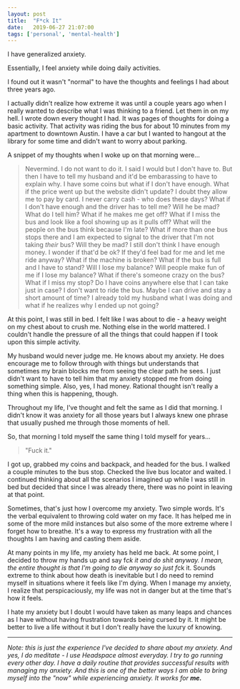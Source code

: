 ```yaml
---
layout: post
title:  "F*ck It"
date:   2019-06-27 21:07:00
tags: ['personal', 'mental-health']
---
```


I have generalized anxiety.

Essentially, I feel anxiety while doing daily activities.

I found out it wasn't "normal" to have the thoughts and feelings I had about three years ago.

I actually didn't realize how extreme it was until a couple years ago when I really wanted to describe what I was thinking to a friend. Let them in on my hell. I wrote down every thought I had. It was pages of thoughts for doing a basic activity. That activity was riding the bus for about 10 minutes from my apartment to downtown Austin. I have a car but I wanted to hangout at the library for some time and didn't want to worry about parking.

A snippet of my thoughts when I woke up on that morning were...

> Nevermind. I do not want to do it. I said I would but I don't have to. But then I have to tell my husband and it'd be embarassing to have to explain why. I have some coins but what if I don't have enough. What if the price went up but the website didn't update? I doubt they allow me to pay by card. I never carry cash - who does these days? What if I don't have enough and the driver has to tell me? Will he be mad? What do I tell him? What if he makes me get off? What if I miss the bus and look like a fool showing up as it pulls off? What will the people on the bus think because I'm late? What if more than one bus stops there and I am expected to signal to the driver that I'm not taking _their_ bus? Will they be mad? I still don't think I have enough money. I wonder if that'd be ok? If they'd feel bad for me and let me ride anyway? What if the machine is broken? What if the bus is full and I have to stand? Will I lose my balance? Will people make fun of me if I lose my balance? What if there's someone crazy on the bus? What if I miss my stop? Do I have coins anywhere else that I can take just in case? I don't want to ride the bus. Maybe I can drive and stay a short amount of time? I already told my husband what I was doing and what if he realizes why I ended up not going?

At this point, I was still in bed. I felt like I was about to die - a heavy weight on my chest about to crush me. Nothing else in the world mattered. I couldn't handle the pressure of all the things that could happen if I took upon this simple activity.

My husband would never judge me. He knows about my anxiety. He does encourage me to follow through with things but understands that sometimes my brain blocks me from seeing the clear path he sees. I just didn't want to have to tell him that my anxiety stopped me from doing something simple. Also, yes, I had money. Rational thought isn't really a thing when this is happening, though.

Throughout my life, I've thought and felt the same as I did that morning. I didn't know it was anxiety for all those years but I always knew one phrase that usually pushed me through those moments of hell.

So, that morning I told myself the same thing I told myself for years...

> "Fuck it."

I got up, grabbed my coins and backpack, and headed for the bus. I walked a couple minutes to the bus stop. Checked the live bus locator and waited. I continued thinking about all the scenarios I imagined up while I was still in bed but decided that since I was already there, there was no point in leaving at that point.

Sometimes, that's just how I overcome my anxiety. Two simple words. It's the verbal equivalent to throwing cold water on my face. It has helped me in some of the more mild instances but also some of the more extreme where I forget how to breathe. It's a way to express my frustration with all the thoughts I am having and casting them aside.

At many points in my life, my anxiety has held me back. At some point, I decided to throw my hands up and say f*ck it and do shit anyway. I mean, the entire thought is that I'm going to die anyway so just f*ck it. Sounds extreme to think about how death is inevitable but I do need to remind myself in situations where it feels like I'm dying. When I manage my anxiety, I realize that perspicaciously, my life was not in danger but at the time that's how it feels.

I hate my anxiety but I doubt I would have taken as many leaps and chances as I have without having frustration towards being cursed by it. It might be better to live a life without it but I don't really have the luxury of knowing.

___


_Note: this is just the experience I've decided to share about my anxiety. And yes, I do meditate - I use Headspace almost everyday. I try to go running every other day. I have a daily routine that provides successful results with managing my anxiety. And this is one of the better ways I am able to bring myself into the "now" while experiencing anxiety. It works for **me.**_